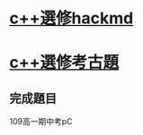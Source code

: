 # [c++選修hackmd](https://hackmd.io/@sa072686/cpp_probsolve/%2F%40sa072686%2Fcpp_probsolve_c1)
# [c++選修考古題](https://hackmd.io/@sa072686/ancient/%2F%40sa072686%2F109F1M)
## 完成題目
109高一期中考pC
